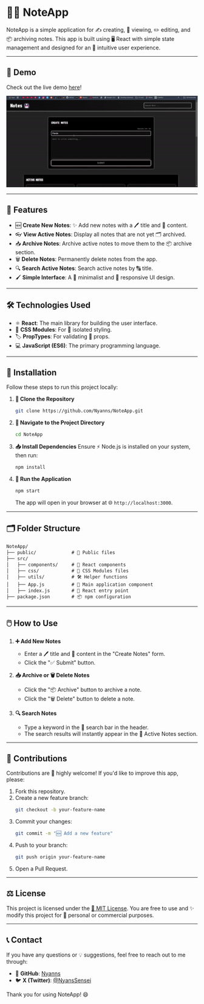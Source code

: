 # 📝✨ NoteApp

NoteApp is a simple application for ✍️ creating, 👀 viewing, ✏️ editing, and 📦 archiving notes. This app is built using 🖥️ React with simple state management and designed for an 🤩 intuitive user experience.

---

## 🎯 Demo

Check out the live demo [here](https://nyannsnote.netlify.app)!

![Game](https://github.com/Nyanns/NoteApp/blob/main/public/Recording2024-12-11225408-ezgif.com-video-to-gif-converter.gif)

---

## 🎯 Features

- 🆕 **Create New Notes**: ✨ Add new notes with a 🖊️ title and 📝 content.
- 👓 **View Active Notes**: Display all notes that are not yet 🗂️ archived.
- 📥 **Archive Notes**: Archive active notes to move them to the 📦 archive section.
- 🗑️ **Delete Notes**: Permanently delete notes from the app.
- 🔍 **Search Active Notes**: Search active notes by 🔠 title.
- 🖌️ **Simple Interface**: A 🎨 minimalist and 📱 responsive UI design.

---

## 🛠️ Technologies Used

- ⚛️ **React**: The main library for building the user interface.
- 🎨 **CSS Modules**: For 🧵 isolated styling.
- 🏷️ **PropTypes**: For validating 🧐 props.
- 💻 **JavaScript (ES6)**: The primary programming language.

---

## 🚀 Installation

Follow these steps to run this project locally:

1. **🔗 Clone the Repository**

   ```bash
   git clone https://github.com/Nyanns/NoteApp.git
   ```

2. **📂 Navigate to the Project Directory**

   ```bash
   cd NoteApp
   ```

3. **📥 Install Dependencies**
   Ensure ⚡ Node.js is installed on your system, then run:

   ```bash
   npm install
   ```

4. **🏃 Run the Application**
   ```bash
   npm start
   ```
   The app will open in your browser at 🌐 `http://localhost:3000`.

---

## 🗂️ Folder Structure

```plaintext
NoteApp/
├── public/             # 📁 Public files
├── src/
│   ├── components/     # 🧩 React components
│   ├── css/            # 🎨 CSS Modules files
│   ├── utils/          # 🛠️ Helper functions
│   ├── App.js          # 🌟 Main application component
│   ├── index.js        # 🚪 React entry point
├── package.json        # 📦 npm configuration
```

---

## 🖱️ How to Use

1. **➕ Add New Notes**

   - Enter a 🖊️ title and 📝 content in the "Create Notes" form.
   - Click the "✅ Submit" button.

2. **📥 Archive or 🗑️ Delete Notes**

   - Click the "📦 Archive" button to archive a note.
   - Click the "🗑️ Delete" button to delete a note.

3. **🔍 Search Notes**
   - Type a keyword in the 🔎 search bar in the header.
   - The search results will instantly appear in the 📓 Active Notes section.

---

## 🤝 Contributions

Contributions are 🫶 highly welcome! If you'd like to improve this app, please:

1. Fork this repository.
2. Create a new feature branch:
   ```bash
   git checkout -b your-feature-name
   ```
3. Commit your changes:
   ```bash
   git commit -m "🆕 Add a new feature"
   ```
4. Push to your branch:
   ```bash
   git push origin your-feature-name
   ```
5. Open a Pull Request.

---

## ⚖️ License

This project is licensed under the [📝 MIT License](LICENSE). You are free to use and ✨ modify this project for 🏢 personal or commercial purposes.

---

## 📞 Contact

If you have any questions or 💡 suggestions, feel free to reach out to me through:

- 🐙 **GitHub**: [Nyanns](https://github.com/Nyanns)
- 🐦 **X (Twitter)**: [@NyansSensei](https://x.com/NyansSensei)

Thank you for using NoteApp! 😄
